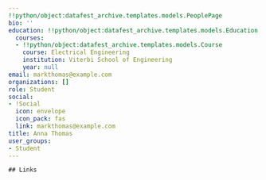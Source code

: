 ```yaml
---
!!python/object:datafest_archive.templates.models.PeoplePage
bio: ''
education: !!python/object:datafest_archive.templates.models.Education
  courses:
  - !!python/object:datafest_archive.templates.models.Course
    course: Electrical Engineering
    institution: Viterbi School of Engineering
    year: null
email: markthomas@example.com
organizations: []
role: Student
social:
- !Social
  icon: envelope
  icon_pack: fas
  link: markthomas@example.com
title: Anna Thomas
user_groups:
- Student
---
```


    ## Links
    